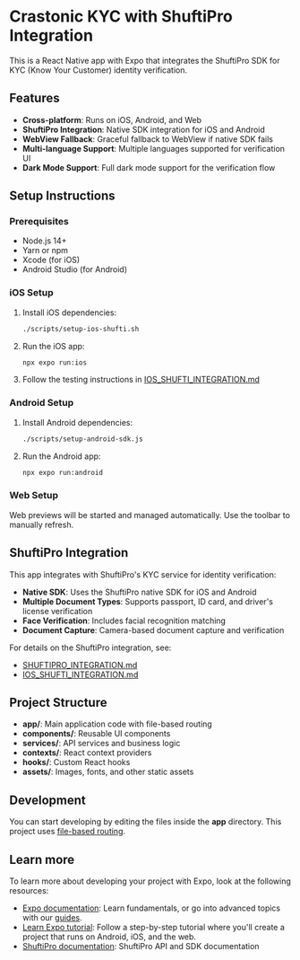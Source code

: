 # Crastonic KYC with ShuftiPro Integration

This is a React Native app with Expo that integrates the ShuftiPro SDK for KYC (Know Your Customer) identity verification.

## Features

- **Cross-platform**: Runs on iOS, Android, and Web
- **ShuftiPro Integration**: Native SDK integration for iOS and Android
- **WebView Fallback**: Graceful fallback to WebView if native SDK fails
- **Multi-language Support**: Multiple languages supported for verification UI
- **Dark Mode Support**: Full dark mode support for the verification flow

## Setup Instructions

### Prerequisites

- Node.js 14+
- Yarn or npm
- Xcode (for iOS)
- Android Studio (for Android)

### iOS Setup

1. Install iOS dependencies:
   ```bash
   ./scripts/setup-ios-shufti.sh
   ```

2. Run the iOS app:
   ```bash
   npx expo run:ios
   ```

3. Follow the testing instructions in [IOS_SHUFTI_INTEGRATION.md](./IOS_SHUFTI_INTEGRATION.md)

### Android Setup

1. Install Android dependencies:
   ```bash
   ./scripts/setup-android-sdk.js
   ```

2. Run the Android app:
   ```bash
   npx expo run:android
   ```

### Web Setup

Web previews will be started and managed automatically. Use the toolbar to manually refresh.

## ShuftiPro Integration

This app integrates with ShuftiPro's KYC service for identity verification:

- **Native SDK**: Uses the ShuftiPro native SDK for iOS and Android
- **Multiple Document Types**: Supports passport, ID card, and driver's license verification
- **Face Verification**: Includes facial recognition matching
- **Document Capture**: Camera-based document capture and verification

For details on the ShuftiPro integration, see:
- [SHUFTIPRO_INTEGRATION.md](./SHUFTIPRO_INTEGRATION.md)
- [IOS_SHUFTI_INTEGRATION.md](./IOS_SHUFTI_INTEGRATION.md)

## Project Structure

- **app/**: Main application code with file-based routing
- **components/**: Reusable UI components
- **services/**: API services and business logic
- **contexts/**: React context providers
- **hooks/**: Custom React hooks
- **assets/**: Images, fonts, and other static assets

## Development

You can start developing by editing the files inside the **app** directory. This project uses [file-based routing](https://docs.expo.dev/router/introduction).

## Learn more

To learn more about developing your project with Expo, look at the following resources:

- [Expo documentation](https://docs.expo.dev/): Learn fundamentals, or go into advanced topics with our [guides](https://docs.expo.dev/guides).
- [Learn Expo tutorial](https://docs.expo.dev/tutorial/introduction/): Follow a step-by-step tutorial where you'll create a project that runs on Android, iOS, and the web.
- [ShuftiPro documentation](https://shuftipro.com/documentation/): ShuftiPro API and SDK documentation
